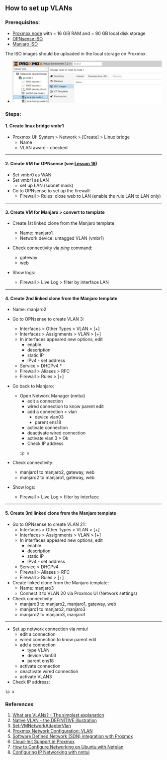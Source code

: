 ## How to set up VLANs ##

### Prerequisites: ### 
- [Proxmox node](https://www.proxmox.com/en/proxmox-ve/get-started) with ~ 16 GiB RAM and ~ 90 GB local disk storage
- [OPNsense ISO](https://mirror.fra10.de.leaseweb.net/opnsense/releases/22.7/OPNsense-22.7-OpenSSL-dvd-amd64.iso.bz2)
- [Manjaro ISO](https://download.manjaro.org/kde/22.0/manjaro-kde-22.0-minimal-221224-linux61.iso)

The ISO images should be uploaded in the local storage on Proxmox:
- ![local storage](./images/local_storage.png)

### Steps: ### 

#### 1. Create linux bridge vmbr1
* Proxmox UI: System > Network > \[Create\] > Linux bridge
  - Name
  - VLAN aware - checked
---------------------------------------------------------------------------
#### 2. Create VM for OPNsense (see [Lesson 16](../16_networks_ssl-termination_self-signed_cert_04-oct-2022))
* Set vmbr0 as WAN
* Set vmbr1 as LAN
  - set up LAN (subnet mask)
* Go to OPNsense to set up the firewall:
  - Firewall > Rules: close web to LAN (enable the rule LAN to LAN only)
---------------------------------------------------------------------------
#### 3. Create VM for Manjaro > convert to template
* Create 1st linked clone from the Manjaro template
  - Name: manjaro1
  - Network device: untagged VLAN (vmbr1)

* Check connectivity via _ping_ command:
  - gateway
  - web

* Show logs:
  - Firewall > Live Log > filter by interface LAN
---------------------------------------------------------------------------
#### 4. Create 2nd linked clone from the Manjaro template
- Name: manjaro2

* Go to OPNsense to create VLAN 3:
  - Interfaces > Other Types > VLAN > \[+\]
  - Interfaces > Assignments > VLAN > \[+\]
  - In interfaces appeared new options, edit
    - enable
    - description
    - static IP
    - IPv4 - set address
  - Service > DHCPv4 *
  - Firewall > Aliases > RFC
  - Firewall > Rules > \[+\]
* Go back to Manjaro:
  - Open Network Manager (nmtui)
    - edit a connection
    - wired connection to know parent edit
    - add a connection > vlan
      - device vlan03
      - parent ens18
    - activate connection
    - deactivate wired connection
    - activate vlan 3 > Ok
    - Check IP address
    ```
    ip a
    ```

* Check connectivity:
  - manjaro1 to manjaro2, gateway, web
  - manjaro2 to manjaro1, gateway, web
* Show logs:
  - Firewall > Live Log > filter by interface

---------------------------------------------------------------------------
#### 5. Create 3rd linked clone from the Manjaro template
* Go to OPNsense to create VLAN 21:
  - Interfaces > Other Types > VLAN > \[+\]
  - Interfaces > Assignments > VLAN > \[+\]
  - In interfaces appeared new options, edit
    - enable
    - description
    - static IP
    - IPv4 - set address
  - Service > DHCPv4
  - Firewall > Aliases > RFC
  - Firewall > Rules > \[+\]
* Create linked clone from the Manjaro template:
  - Name: manjaro3
  - Connect it to VLAN 20 via Proxmox UI (Network settings)
* Check connectivity:
  - manjaro3 to manjaro2, manjaro1, gateway, web
  - manjaro1 to manjaro2, manjaro3
  - manjaro2 to manjaro3, manjaro1
---------------------------------------------------------------------------
- Set up network connection via _nmtui_
  - edit a connection
  - wired connection to know parent edit
  - add a connection
    - type VLAN 
    - device vlan03
    - parent ens18
  - activate connection
  - deactivate wired connection
  - activate VLAN3
- Check IP address:
```
ip a
```

### References ###

1. [What are VLANs? - The simplest explanation](https://www.youtube.com/watch?v=MmwF1oHOvmg)
2. [Native VLAN - the DEFINITIVE illustration](https://www.youtube.com/watch?v=Fmq1E1Qr2W4)
3. [Set-VMNetworkAdapterVlan](https://learn.microsoft.com/en-us/powershell/module/hyper-v/set-vmnetworkadaptervlan?view=windowsserver2022-ps)
4. [Proxmox Network Configuration: VLAN](https://pve.proxmox.com/wiki/Network_Configuration#_vlan_802_1q)
5. [Software Defined Network (SDN) integration with Proxmox](https://pve.proxmox.com/pve-docs/chapter-pvesdn.html)
6. [Cloud-Init Support in Proxmox](https://pve.proxmox.com/wiki/Cloud-Init_Support)
7. [How to Configure Networking on Ubuntu with Netplan](https://vitux.com/how-to-configure-networking-with-netplan-on-ubuntu/)
8. [Configuring IP Networking with nmtui](https://access.redhat.com/documentation/en-us/red_hat_enterprise_linux/7/html/networking_guide/sec-configuring_ip_networking_with_nmtui)